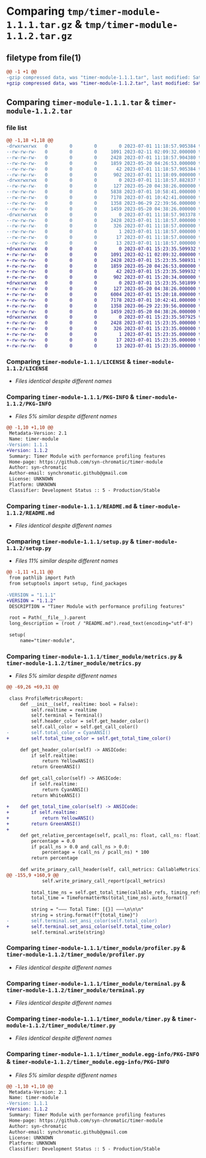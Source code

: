 # Comparing `tmp/timer-module-1.1.1.tar.gz` & `tmp/timer-module-1.1.2.tar.gz`

## filetype from file(1)

```diff
@@ -1 +1 @@
-gzip compressed data, was "timer-module-1.1.1.tar", last modified: Sat Jul  1 11:18:57 2023, max compression
+gzip compressed data, was "timer-module-1.1.2.tar", last modified: Sat Jul  1 15:23:35 2023, max compression
```

## Comparing `timer-module-1.1.1.tar` & `timer-module-1.1.2.tar`

### file list

```diff
@@ -1,18 +1,18 @@
-drwxrwxrwx   0        0        0        0 2023-07-01 11:18:57.905384 timer-module-1.1.1/
--rw-rw-rw-   0        0        0     1091 2023-02-11 02:09:32.000000 timer-module-1.1.1/LICENSE
--rw-rw-rw-   0        0        0     2428 2023-07-01 11:18:57.904380 timer-module-1.1.1/PKG-INFO
--rw-rw-rw-   0        0        0     1859 2023-05-20 04:26:53.000000 timer-module-1.1.1/README.md
--rw-rw-rw-   0        0        0       42 2023-07-01 11:18:57.905384 timer-module-1.1.1/setup.cfg
--rw-rw-rw-   0        0        0      902 2023-07-01 11:18:09.000000 timer-module-1.1.1/setup.py
-drwxrwxrwx   0        0        0        0 2023-07-01 11:18:57.882837 timer-module-1.1.1/timer_module/
--rw-rw-rw-   0        0        0      127 2023-05-20 04:38:26.000000 timer-module-1.1.1/timer_module/__init__.py
--rw-rw-rw-   0        0        0     5838 2023-07-01 10:58:41.000000 timer-module-1.1.1/timer_module/metrics.py
--rw-rw-rw-   0        0        0     7178 2023-07-01 10:42:41.000000 timer-module-1.1.1/timer_module/profiler.py
--rw-rw-rw-   0        0        0     1358 2023-06-29 22:39:56.000000 timer-module-1.1.1/timer_module/terminal.py
--rw-rw-rw-   0        0        0     1459 2023-05-20 04:38:26.000000 timer-module-1.1.1/timer_module/timer.py
-drwxrwxrwx   0        0        0        0 2023-07-01 11:18:57.903378 timer-module-1.1.1/timer_module.egg-info/
--rw-rw-rw-   0        0        0     2428 2023-07-01 11:18:57.000000 timer-module-1.1.1/timer_module.egg-info/PKG-INFO
--rw-rw-rw-   0        0        0      326 2023-07-01 11:18:57.000000 timer-module-1.1.1/timer_module.egg-info/SOURCES.txt
--rw-rw-rw-   0        0        0        1 2023-07-01 11:18:57.000000 timer-module-1.1.1/timer_module.egg-info/dependency_links.txt
--rw-rw-rw-   0        0        0       17 2023-07-01 11:18:57.000000 timer-module-1.1.1/timer_module.egg-info/requires.txt
--rw-rw-rw-   0        0        0       13 2023-07-01 11:18:57.000000 timer-module-1.1.1/timer_module.egg-info/top_level.txt
+drwxrwxrwx   0        0        0        0 2023-07-01 15:23:35.509932 timer-module-1.1.2/
+-rw-rw-rw-   0        0        0     1091 2023-02-11 02:09:32.000000 timer-module-1.1.2/LICENSE
+-rw-rw-rw-   0        0        0     2428 2023-07-01 15:23:35.508931 timer-module-1.1.2/PKG-INFO
+-rw-rw-rw-   0        0        0     1859 2023-05-20 04:26:53.000000 timer-module-1.1.2/README.md
+-rw-rw-rw-   0        0        0       42 2023-07-01 15:23:35.509932 timer-module-1.1.2/setup.cfg
+-rw-rw-rw-   0        0        0      902 2023-07-01 15:20:34.000000 timer-module-1.1.2/setup.py
+drwxrwxrwx   0        0        0        0 2023-07-01 15:23:35.501899 timer-module-1.1.2/timer_module/
+-rw-rw-rw-   0        0        0      127 2023-05-20 04:38:26.000000 timer-module-1.1.2/timer_module/__init__.py
+-rw-rw-rw-   0        0        0     6004 2023-07-01 15:20:18.000000 timer-module-1.1.2/timer_module/metrics.py
+-rw-rw-rw-   0        0        0     7178 2023-07-01 10:42:41.000000 timer-module-1.1.2/timer_module/profiler.py
+-rw-rw-rw-   0        0        0     1358 2023-06-29 22:39:56.000000 timer-module-1.1.2/timer_module/terminal.py
+-rw-rw-rw-   0        0        0     1459 2023-05-20 04:38:26.000000 timer-module-1.1.2/timer_module/timer.py
+drwxrwxrwx   0        0        0        0 2023-07-01 15:23:35.507925 timer-module-1.1.2/timer_module.egg-info/
+-rw-rw-rw-   0        0        0     2428 2023-07-01 15:23:35.000000 timer-module-1.1.2/timer_module.egg-info/PKG-INFO
+-rw-rw-rw-   0        0        0      326 2023-07-01 15:23:35.000000 timer-module-1.1.2/timer_module.egg-info/SOURCES.txt
+-rw-rw-rw-   0        0        0        1 2023-07-01 15:23:35.000000 timer-module-1.1.2/timer_module.egg-info/dependency_links.txt
+-rw-rw-rw-   0        0        0       17 2023-07-01 15:23:35.000000 timer-module-1.1.2/timer_module.egg-info/requires.txt
+-rw-rw-rw-   0        0        0       13 2023-07-01 15:23:35.000000 timer-module-1.1.2/timer_module.egg-info/top_level.txt
```

### Comparing `timer-module-1.1.1/LICENSE` & `timer-module-1.1.2/LICENSE`

 * *Files identical despite different names*

### Comparing `timer-module-1.1.1/PKG-INFO` & `timer-module-1.1.2/PKG-INFO`

 * *Files 5% similar despite different names*

```diff
@@ -1,10 +1,10 @@
 Metadata-Version: 2.1
 Name: timer-module
-Version: 1.1.1
+Version: 1.1.2
 Summary: Timer Module with performance profiling features
 Home-page: https://github.com/syn-chromatic/timer-module
 Author: syn-chromatic
 Author-email: synchromatic.github@gmail.com
 License: UNKNOWN
 Platform: UNKNOWN
 Classifier: Development Status :: 5 - Production/Stable
```

### Comparing `timer-module-1.1.1/README.md` & `timer-module-1.1.2/README.md`

 * *Files identical despite different names*

### Comparing `timer-module-1.1.1/setup.py` & `timer-module-1.1.2/setup.py`

 * *Files 11% similar despite different names*

```diff
@@ -1,11 +1,11 @@
 from pathlib import Path
 from setuptools import setup, find_packages
 
-VERSION = "1.1.1"
+VERSION = "1.1.2"
 DESCRIPTION = "Timer Module with performance profiling features"
 
 root = Path(__file__).parent
 long_description = (root / "README.md").read_text(encoding="utf-8")
 
 setup(
     name="timer-module",
```

### Comparing `timer-module-1.1.1/timer_module/metrics.py` & `timer-module-1.1.2/timer_module/metrics.py`

 * *Files 5% similar despite different names*

```diff
@@ -69,26 +69,31 @@
 
 class ProfileMetricsReport:
     def __init__(self, realtime: bool = False):
         self.realtime = realtime
         self.terminal = Terminal()
         self.header_color = self.get_header_color()
         self.call_color = self.get_call_color()
-        self.total_color = CyanANSI()
+        self.total_time_color = self.get_total_time_color()
 
     def get_header_color(self) -> ANSICode:
         if self.realtime:
             return YellowANSI()
         return GreenANSI()
 
     def get_call_color(self) -> ANSICode:
         if self.realtime:
             return CyanANSI()
         return WhiteANSI()
 
+    def get_total_time_color(self) -> ANSICode:
+        if self.realtime:
+            return YellowANSI()
+        return GreenANSI()
+
     def get_relative_percentage(self, pcall_ns: float, call_ns: float) -> float:
         percentage = 0.0
         if pcall_ns > 0.0 and call_ns > 0.0:
             percentage = (call_ns / pcall_ns) * 100
         return percentage
 
     def write_primary_call_header(self, call_metrics: CallableMetrics):
@@ -155,9 +160,9 @@
             self.write_primary_call_report(pcall_metrics)
 
         total_time_ns = self.get_total_time(callable_refs, timing_refs)
         total_time = TimeFormatterNs(total_time_ns).auto_format()
 
         string = "――― Total Time: [{}] ―――\n\n\n"
         string = string.format(f"{total_time}")
-        self.terminal.set_ansi_color(self.total_color)
+        self.terminal.set_ansi_color(self.total_time_color)
         self.terminal.write(string)
```

### Comparing `timer-module-1.1.1/timer_module/profiler.py` & `timer-module-1.1.2/timer_module/profiler.py`

 * *Files identical despite different names*

### Comparing `timer-module-1.1.1/timer_module/terminal.py` & `timer-module-1.1.2/timer_module/terminal.py`

 * *Files identical despite different names*

### Comparing `timer-module-1.1.1/timer_module/timer.py` & `timer-module-1.1.2/timer_module/timer.py`

 * *Files identical despite different names*

### Comparing `timer-module-1.1.1/timer_module.egg-info/PKG-INFO` & `timer-module-1.1.2/timer_module.egg-info/PKG-INFO`

 * *Files 5% similar despite different names*

```diff
@@ -1,10 +1,10 @@
 Metadata-Version: 2.1
 Name: timer-module
-Version: 1.1.1
+Version: 1.1.2
 Summary: Timer Module with performance profiling features
 Home-page: https://github.com/syn-chromatic/timer-module
 Author: syn-chromatic
 Author-email: synchromatic.github@gmail.com
 License: UNKNOWN
 Platform: UNKNOWN
 Classifier: Development Status :: 5 - Production/Stable
```

